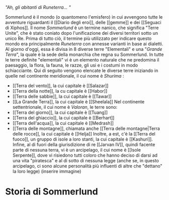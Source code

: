 *"Ah, gli abitanti di Runeterra... "*

Sommerlund è il mondo (o quantomeno l'emisfero) in cui avvengono tutte le avventure riguardanti il [[Diario degli eroi]], delle [[gemme]] e dei [[Seguaci di Xiphos]]. 
Il nome *Sommerlund* è un termine nanico, che significa "Terre Unite", che è stato coniato dopo l'unificazione dei diversi territori sotto un unico Re. Prima di tutto ciò, il termine più utilizzato per indicare questo mondo era principalmente *Runeterra* con annesse varianti in base ai dialetti. 
Al giorno d'oggi, essa è divisa in 8 diverse terre "Elementali" e una "*Grande Terra*", la quale è la sede della monarchia che regna su Sommerlund. 
In tutte le terre definite "elementali" vi è un elemento naturale che ne predomina il paesaggio, la flora, la fauna, le razze, gli usi e i costumi in modo schiacciante. Qui di seguito vengono elencate le diverse terre iniziando in quelle nel continente meridionale, il cui nome è *Shurima* :
- [[Terra del vento]], la cui capitale è [[Salazar]]
- [[Terra della notte]], la cu capitale è [[Habor]]
- [[Terra delle sabbie]], la cui capitale è [[Tawar]]
- [[La Grande Terra]], la cui capitale è [[Sheelala]]
Nel continente settentrionale, il cui nome è *Valoran*, le terre sono: 
- [[Terra del giorno]], la cui capitale è [[Tuang]]
- [[Terra del ghiaccio]], la cui capitale è [[Berhart]]
- [[Terra dell'acqua]], la cui capitale è [[Medrash]]
- [[Terra delle montagne]], chiamata anche [[Terra delle montagne|Terra delle rocce]], la cui capitale è [[Helja]]
Inoltre, a est, c'è la [[Terra del fuoco]], un gruppo di isole a loro stanti, la cui capitale è [[Kashuri]].
Infine, al di fuori della giurisdizione di re [[Jarvan IV]], quindi facente parte di nessuna terra, vi è un arcipelago, il cui nome è [[Isole Serpente]], dove vi risiedono tutti coloro che hanno deciso di darsi ad una vita "piratesca" e al di sotto di nessuna legge (anche se, in questo arcipelago, ci sono alcune personalità più influenti di altre che "dettano" la loro legge)
(inserire immagine)

# Storia di Sommerlund
